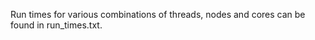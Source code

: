 Run times for various combinations of threads, nodes and cores can be found in run_times.txt.












